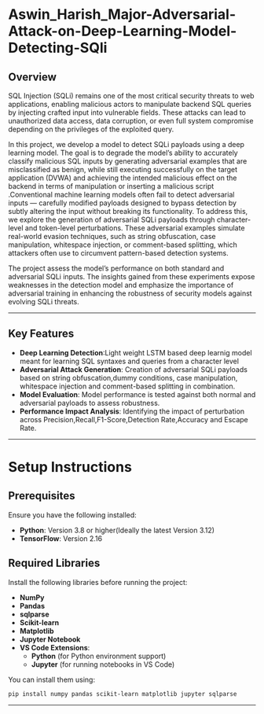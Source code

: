 # Aswin_Harish_Major-Adversarial-Attack-on-Deep-Learning-Model-Detecting-SQli
## **Overview** 
SQL Injection (SQLi) remains one of the most critical security threats to web applications, enabling malicious actors to manipulate backend SQL queries by injecting crafted input into vulnerable fields. These attacks can lead to unauthorized data access, data corruption, or even full system compromise depending on the privileges of the exploited query.

In this project, we develop a model to detect SQLi payloads using a deep learning model. The goal is to degrade the model’s ability to accurately classify malicious SQL inputs by generating adversarial examples that are misclassified as benign, while still executing successfully on the target application (DVWA) and achieving the intended malicious effect on the backend in terms of manipulation or inserting a malicious script .Conventional machine learning models often fail to detect adversarial inputs — carefully modified payloads designed to bypass detection by subtly altering the input without breaking its functionality. To address this, we explore the generation of adversarial SQLi payloads through character-level and token-level perturbations. These adversarial examples simulate real-world evasion techniques, such as string obfuscation, case manipulation, whitespace injection, or comment-based splitting, which attackers often use to circumvent pattern-based detection systems.

The project assess the model’s performance on both standard and adversarial SQLi inputs. The insights gained from these experiments expose weaknesses in the detection model and emphasize the importance of adversarial training in enhancing the robustness of security models against evolving SQLi threats.

-----
## **Key Features**  
- **Deep Learning Detection**:Light weight LSTM based deep learnig model meant for learning SQL syntaxes and queries from a character level
- **Adversarial Attack Generation**: Creation of adversarial SQLi payloads based on string obfuscation,dummy conditions, case manipulation, whitespace injection and comment-based splitting in combination.
- **Model Evaluation**: Model performance is tested against both normal and adversarial payloads to assess robustness.
- **Performance Impact Analysis**: Identifying the impact of perturbation across Precision,Recall,F1-Score,Detection Rate,Accuracy and Escape Rate.
------
# **Setup Instructions**
## Prerequisites
Ensure you have the following installed:

- **Python**: Version 3.8 or higher(Ideally the latest Version 3.12)
- **TensorFlow**: Version 2.16 
## Required Libraries

Install the following libraries before running the project:

- **NumPy**  
- **Pandas**
- **sqlparse**
- **Scikit-learn**  
- **Matplotlib**  
- **Jupyter Notebook**  
- **VS Code Extensions**:
  - **Python** (for Python environment support)  
  - **Jupyter** (for running notebooks in VS Code)
 
You can install them using:

```bash
pip install numpy pandas scikit-learn matplotlib jupyter sqlparse
```
--------
